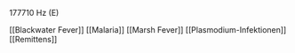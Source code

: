 177710 Hz (E)

[[Blackwater Fever]]
[[Malaria]]
[[Marsh Fever]]
[[Plasmodium-Infektionen]]
[[Remittens]]